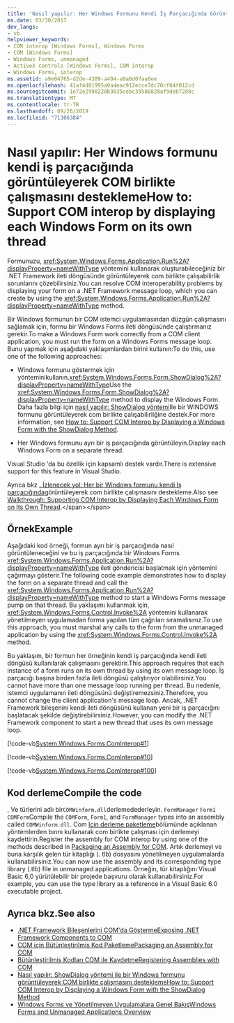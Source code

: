 ```yaml
---
title: 'Nasıl yapılır: Her Windows Formunu Kendi İş Parçacığında Görüntüleyerek COM Birlikte Çalışmasını Destekleme'
ms.date: 03/30/2017
dev_langs:
- vb
helpviewer_keywords:
- COM interop [Windows Forms], Windows Forms
- COM [Windows Forms]
- Windows Forms, unmanaged
- ActiveX controls [Windows Forms], COM interop
- Windows Forms, interop
ms.assetid: a9e04765-d2de-4389-a494-a9a6d07aa6ee
ms.openlocfilehash: 41af4d81995a0a4eac912ecce7dc70cf04f012cd
ms.sourcegitcommit: 1e72e2990220b3635cebc39586828af9deb72d8c
ms.translationtype: MT
ms.contentlocale: tr-TR
ms.lasthandoff: 09/26/2019
ms.locfileid: "71306384"
---
```

# <a name="how-to-support-com-interop-by-displaying-each-windows-form-on-its-own-thread"></a><span data-ttu-id="880ee-102">Nasıl yapılır: Her Windows formunu kendi iş parçacığında görüntüleyerek COM birlikte çalışmasını destekleme</span><span class="sxs-lookup"><span data-stu-id="880ee-102">How to: Support COM interop by displaying each Windows Form on its own thread</span></span>

<span data-ttu-id="880ee-103">Formunuzu, <xref:System.Windows.Forms.Application.Run%2A?displayProperty=nameWithType> yöntemini kullanarak oluşturabileceğiniz bir .NET Framework ileti döngüsünde görüntüleyerek com birlikte çalışabilirlik sorunlarını çözebilirsiniz.</span><span class="sxs-lookup"><span data-stu-id="880ee-103">You can resolve COM interoperability problems by displaying your form on a .NET Framework message loop, which you can create by using the <xref:System.Windows.Forms.Application.Run%2A?displayProperty=nameWithType> method.</span></span>

<span data-ttu-id="880ee-104">Bir Windows formunun bir COM istemci uygulamasından düzgün çalışmasını sağlamak için, formu bir Windows Forms ileti döngüsünde çalıştırmanız gerekir.</span><span class="sxs-lookup"><span data-stu-id="880ee-104">To make a Windows Form work correctly from a COM client application, you must run the form on a Windows Forms message loop.</span></span> <span data-ttu-id="880ee-105">Bunu yapmak için aşağıdaki yaklaşımlardan birini kullanın:</span><span class="sxs-lookup"><span data-stu-id="880ee-105">To do this, use one of the following approaches:</span></span>

- <span data-ttu-id="880ee-106">Windows formunu göstermek için yönteminikullanın.<xref:System.Windows.Forms.Form.ShowDialog%2A?displayProperty=nameWithType></span><span class="sxs-lookup"><span data-stu-id="880ee-106">Use the <xref:System.Windows.Forms.Form.ShowDialog%2A?displayProperty=nameWithType> method to display the Windows Form.</span></span> <span data-ttu-id="880ee-107">Daha fazla bilgi için [nasıl yapılır: ShowDialog yöntemi](com-interop-by-displaying-a-windows-form-shadow.md)Ile bir WINDOWS formunu görüntüleyerek com birlikte çalışabilirliğine destek.</span><span class="sxs-lookup"><span data-stu-id="880ee-107">For more information, see [How to: Support COM Interop by Displaying a Windows Form with the ShowDialog Method](com-interop-by-displaying-a-windows-form-shadow.md).</span></span>

- <span data-ttu-id="880ee-108">Her Windows formunu ayrı bir iş parçacığında görüntüleyin.</span><span class="sxs-lookup"><span data-stu-id="880ee-108">Display each Windows Form on a separate thread.</span></span>

<span data-ttu-id="880ee-109">Visual Studio 'da bu özellik için kapsamlı destek vardır.</span><span class="sxs-lookup"><span data-stu-id="880ee-109">There is extensive support for this feature in Visual Studio.</span></span>

<span data-ttu-id="880ee-110">Ayrıca bkz [. İzlenecek yol: Her bir Windows formunu kendi Iş parçacığında](https://docs.microsoft.com/previous-versions/visualstudio/visual-studio-2010/ms233639(v=vs.100))görüntüleyerek com birlikte çalışmasını destekleme.</span><span class="sxs-lookup"><span data-stu-id="880ee-110">Also see [Walkthrough: Supporting COM Interop by Displaying Each Windows Form on Its Own Thread](https://docs.microsoft.com/previous-versions/visualstudio/visual-studio-2010/ms233639(v=vs.100)).</span></span>

## <a name="example"></a><span data-ttu-id="880ee-111">Örnek</span><span class="sxs-lookup"><span data-stu-id="880ee-111">Example</span></span>

<span data-ttu-id="880ee-112">Aşağıdaki kod örneği, formun ayrı bir iş parçacığında nasıl görüntüleneceğini ve bu iş parçacığında bir Windows Forms <xref:System.Windows.Forms.Application.Run%2A?displayProperty=nameWithType> ileti göndericisi başlatmak için yöntemini çağırmayı gösterir.</span><span class="sxs-lookup"><span data-stu-id="880ee-112">The following code example demonstrates how to display the form on a separate thread and call the <xref:System.Windows.Forms.Application.Run%2A?displayProperty=nameWithType> method to start a Windows Forms message pump on that thread.</span></span> <span data-ttu-id="880ee-113">Bu yaklaşımı kullanmak için, <xref:System.Windows.Forms.Control.Invoke%2A> yöntemini kullanarak yönetilmeyen uygulamadan forma yapılan tüm çağrıları sıramalısınız.</span><span class="sxs-lookup"><span data-stu-id="880ee-113">To use this approach, you must marshal any calls to the form from the unmanaged application by using the <xref:System.Windows.Forms.Control.Invoke%2A> method.</span></span>

<span data-ttu-id="880ee-114">Bu yaklaşım, bir formun her örneğinin kendi iş parçacığında kendi ileti döngüsü kullanılarak çalışmasını gerektirir.</span><span class="sxs-lookup"><span data-stu-id="880ee-114">This approach requires that each instance of a form runs on its own thread by using its own message loop.</span></span> <span data-ttu-id="880ee-115">İş parçacığı başına birden fazla ileti döngüsü çalıştırıyor olabilirsiniz.</span><span class="sxs-lookup"><span data-stu-id="880ee-115">You cannot have more than one message loop running per thread.</span></span> <span data-ttu-id="880ee-116">Bu nedenle, istemci uygulamanın ileti döngüsünü değiştiremezsiniz.</span><span class="sxs-lookup"><span data-stu-id="880ee-116">Therefore, you cannot change the client application's message loop.</span></span> <span data-ttu-id="880ee-117">Ancak, .NET Framework bileşenini kendi ileti döngüsünü kullanan yeni bir iş parçacığını başlatacak şekilde değiştirebilirsiniz.</span><span class="sxs-lookup"><span data-stu-id="880ee-117">However, you can modify the .NET Framework component to start a new thread that uses its own message loop.</span></span>

[!code-vb[System.Windows.Forms.ComInterop#1](~/samples/snippets/visualbasic/VS_Snippets_Winforms/System.Windows.Forms.ComInterop/VB/COMForm.vb#1)]

[!code-vb[System.Windows.Forms.ComInterop#10](~/samples/snippets/visualbasic/VS_Snippets_Winforms/System.Windows.Forms.ComInterop/VB/FormManager.vb#10)]

[!code-vb[System.Windows.Forms.ComInterop#100](~/samples/snippets/visualbasic/VS_Snippets_Winforms/System.Windows.Forms.ComInterop/VB/Form1.vb#100)]

## <a name="compile-the-code"></a><span data-ttu-id="880ee-118">Kod derleme</span><span class="sxs-lookup"><span data-stu-id="880ee-118">Compile the code</span></span>

<span data-ttu-id="880ee-119">, Ve türlerini adlı bir`COMWinform.dll`derlemedederleyin. `FormManager` `Form1` `COMForm`</span><span class="sxs-lookup"><span data-stu-id="880ee-119">Compile the `COMForm`, `Form1`, and `FormManager` types into an assembly called `COMWinform.dll`.</span></span> <span data-ttu-id="880ee-120">Com [Için derleme paketleme](../../interop/packaging-an-assembly-for-com.md)bölümünde açıklanan yöntemlerden bırını kullanarak com birlikte çalışması için derlemeyi kaydettirin.</span><span class="sxs-lookup"><span data-stu-id="880ee-120">Register the assembly for COM interop by using one of the methods described in [Packaging an Assembly for COM](../../interop/packaging-an-assembly-for-com.md).</span></span> <span data-ttu-id="880ee-121">Artık derlemeyi ve buna karşılık gelen tür kitaplığı (. tlb) dosyasını yönetilmeyen uygulamalarda kullanabilirsiniz.</span><span class="sxs-lookup"><span data-stu-id="880ee-121">You can now use the assembly and its corresponding type library (.tlb) file in unmanaged applications.</span></span> <span data-ttu-id="880ee-122">Örneğin, tür kitaplığını Visual Basic 6,0 yürütülebilir bir projede başvuru olarak kullanabilirsiniz.</span><span class="sxs-lookup"><span data-stu-id="880ee-122">For example, you can use the type library as a reference in a Visual Basic 6.0 executable project.</span></span>

## <a name="see-also"></a><span data-ttu-id="880ee-123">Ayrıca bkz.</span><span class="sxs-lookup"><span data-stu-id="880ee-123">See also</span></span>

- [<span data-ttu-id="880ee-124">.NET Framework Bileşenlerini COM'da Gösterme</span><span class="sxs-lookup"><span data-stu-id="880ee-124">Exposing .NET Framework Components to COM</span></span>](../../interop/exposing-dotnet-components-to-com.md)
- [<span data-ttu-id="880ee-125">COM için Bütünleştirilmiş Kod Paketleme</span><span class="sxs-lookup"><span data-stu-id="880ee-125">Packaging an Assembly for COM</span></span>](../../interop/packaging-an-assembly-for-com.md)
- [<span data-ttu-id="880ee-126">Bütünleştirilmiş Kodları COM ile Kaydetme</span><span class="sxs-lookup"><span data-stu-id="880ee-126">Registering Assemblies with COM</span></span>](../../interop/registering-assemblies-with-com.md)
- [<span data-ttu-id="880ee-127">Nasıl yapılır: ShowDialog yöntemi ile bir Windows formunu görüntüleyerek COM birlikte çalışmasını destekleme</span><span class="sxs-lookup"><span data-stu-id="880ee-127">How to: Support COM Interop by Displaying a Windows Form with the ShowDialog Method</span></span>](com-interop-by-displaying-a-windows-form-shadow.md)
- [<span data-ttu-id="880ee-128">Windows Forms ve Yönetilmeyen Uygulamalara Genel Bakış</span><span class="sxs-lookup"><span data-stu-id="880ee-128">Windows Forms and Unmanaged Applications Overview</span></span>](windows-forms-and-unmanaged-applications-overview.md)
